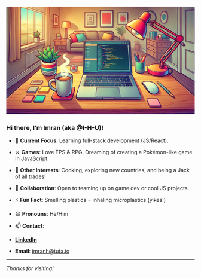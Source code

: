 
![Laptop and Coffee pic](laptopcoffee.webp)


### Hi there, I’m Imran (aka @I-H-U)!
- 🔭 **Current Focus**: Learning full-stack development (JS/React).
- ⚔️ **Games**: Love FPS & RPG. Dreaming of creating a Pokémon-like game in JavaScript.
- 🍳 **Other Interests**: Cooking, exploring new countries, and being a Jack of all trades!
- 🤝 **Collaboration**: Open to teaming up on game dev or cool JS projects.
- ⚡ **Fun Fact**: Smelling plastics = inhaling microplastics (yikes!)
- 😄 **Pronouns**: He/Him
  
- 📫 **Contact**:
- [**LinkedIn**](https://www.linkedin.com/in/imrah99)  
- **Email**: [imranh@tuta.io](mailto:imranh@tuta.io)

---
*Thanks for visiting!*


<!---
I-H-U/I-H-U is a ✨ special ✨ repository because its `README.md` (this file) appears on your GitHub profile.
You can click the Preview link to take a look at your changes.
--->
